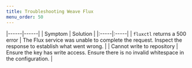 ```yaml
---
title: Troubleshooting Weave Flux
menu_order: 50
---
```


|------|------|
| Symptom | Solution |
|:-----|:-----|
| `fluxctl` returns a 500 error | The Flux service was unable to complete the request. Inspect the response to establish what went wrong. |
| Cannot write to repository | Ensure the key has write access. Ensure there is no invalid whitespace in the configuration. |

